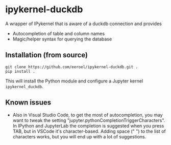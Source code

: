# ipykernel-duckdb

A wrapper of IPykernel that is aware of a duckdb connection and provides
* Autocompletion of table and column names
* Magic/helper syntax for querying the database

## Installation (from source)
```
git clone https://github.com/eeroel/ipykernel-duckdb.git .
pip install .
```
This will install the Python module and configure a Jupyter kernel `ipykernel_duckdb`.

## Known issues
* Also in Visual Studio Code, to get the most of autocompletion, you may want to tweak the setting "jupyter.pythonCompletionTriggerCharacters".
In IPython and JupyterLab the completion is suggested when you press TAB, but in VSCode it's character-based. Adding space (" ") to the list of characters works,
but you will end up with a lot of suggestions.
